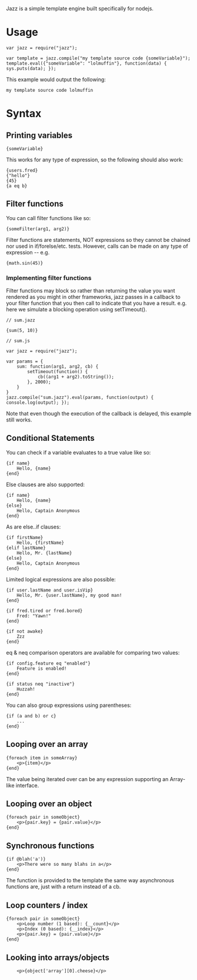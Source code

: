 Jazz is a simple template engine built specifically for nodejs.

# Usage

    var jazz = require("jazz");

    var template = jazz.compile("my template source code {someVariable}");
    template.eval({"someVariable": "lolmuffin"}, function(data) { sys.puts(data); });

This example would output the following:

    my template source code lolmuffin

# Syntax

## Printing variables

    {someVariable}

This works for any type of expression, so the following should also work:

    {users.fred}
    {"hello"}
    {45}
    {a eq b}

## Filter functions

You can call filter functions like so:

    {someFilter(arg1, arg2)}

Filter functions are statements, NOT expressions so they cannot be chained
nor used in if/forelse/etc. tests. However, calls can be made on any type
of expression -- e.g.

    {math.sin(45)}

### Implementing filter functions

Filter functions may block so rather than returning the value you want
rendered as you might in other frameworks, jazz passes in a callback to
your filter function that you then call to indicate that you have a
result. e.g. here we simulate a blocking operation using setTimeout().

    // sum.jazz

    {sum(5, 10)}

    // sum.js

    var jazz = require("jazz");

    var params = {
        sum: function(arg1, arg2, cb) {
            setTimeout(function() {
                cb((arg1 + arg2).toString());
            }, 2000);
        }
    }
    jazz.compile("sum.jazz").eval(params, function(output) { console.log(output); });

Note that even though the execution of the callback is delayed, this example still
works.

## Conditional Statements

You can check if a variable evaluates to a true value like so:

    {if name}
        Hello, {name}
    {end}

Else clauses are also supported:

    {if name}
        Hello, {name}
    {else}
        Hello, Captain Anonymous
    {end}

As are else..if clauses:

    {if firstName}
        Hello, {firstName}
    {elif lastName}
        Hello, Mr. {lastName}
    {else}
        Hello, Captain Anonymous
    {end}

Limited logical expressions are also possible:

    {if user.lastName and user.isVip}
        Hello, Mr. {user.lastName}, my good man!
    {end}

    {if fred.tired or fred.bored}
        Fred: "Yawn!"
    {end}

    {if not awake}
        Zzz
    {end}

eq & neq comparison operators are available for comparing two values:

    {if config.feature eq "enabled"}
        Feature is enabled!
    {end}

    {if status neq "inactive"}
        Huzzah!
    {end}

You can also group expressions using parentheses:

    {if (a and b) or c}
        ...
    {end}

## Looping over an array

    {foreach item in someArray}
        <p>{item}</p>
    {end}


The value being iterated over can be any expression supporting
an Array-like interface.

## Looping over an object

    {foreach pair in someObject}
        <p>{pair.key} = {pair.value}</p>
    {end}
    
## Synchronous functions

    {if @blah('a')}
        <p>There were so many blahs in a</p>
    {end}

The function is provided to the template the same way asynchronous functions are, just with a return instead of a cb.

## Loop counters / index

    {foreach pair in someObject}
        <p>Loop number (1 based): {__count}</p>
        <p>Index (0 based): {__index}</p>
        <p>{pair.key} = {pair.value}</p>
    {end}
    
## Looking into arrays/objects

        <p>{object['array'][0].cheese}</p>

